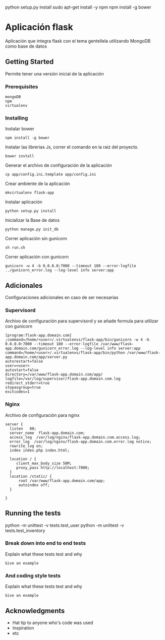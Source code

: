 python setup.py install
sudo apt-get install -y npm
npm install -g bower

# Aplicación flask 

Aplicación que integra flask con el tema gentellela utilizando MongoDB como base de datos

## Getting Started

Permite tener una versión inicial de la aplicación

### Prerequisites


```
mongoDB
npm
virtualenv

```

### Installing

Instalar bower

```
npm install -g bower
```
Instalar las librerias Js, correr el comando en la raiz del proyecto.


```
bower install
```

Generar el archivo de configuración de la aplicación


```
cp app/config.ini.template app/config.ini
```

Crear ambiente de la aplicación


```
mkvirtualenv flask-app
```

Instalar aplicación


```
python setup.py install
```

Inicializar la Base de datos


```
python manage.py init_db
```

Correr aplicación sin gunicorn


```
sh run.sh
```

Correr aplicación con gunicorn

```
gunicorn -w 4 -b 0.0.0.0:7000 --timeout 180 --error-logfile ../gunicorn_error.log --log-level info server:app

```

## Adicionales

Configuraciones adicionales en caso de ser necesarias

### Supervisord

Archivo de configuración para supervisord y se añade formula para utilizar con gunicorn

```
[program:flask-app.domain.com]
;command=/home/<user>/.virtualenvs/flask-app/bin/gunicorn -w 4 -b 0.0.0.0:7000 --timeout 180 --error-logfile /var/www/flask-app.domain.com/gunicorn_error.log --log-level info server:app
command=/home/<user>/.virtualenvs/flask-app/bin/python /var/www/flask-app.domain.com/app/server.py
autorestart=false
user=<user>
autostart=false
directory=/var/www/flask-app.domain.com/app/
logfile=/var/log/supervisor/flask-app.domain.com.log
redirect_stderr=true
stopasgroup=true
exitcodes=1

```

### Nginx

Archivo de configuración para nginx

```
server {
  listen   80;
  server_name  flask-app.domain.com;
  access_log  /var/log/nginx/flask-app.domain.com.access.log;
  error_log  /var/log/nginx/flask-app.domain.com.error.log notice;
  rewrite_log on;
  index index.php index.html;

  location / {
     client_max_body_size 50M;
     proxy_pass http://localhost:7000;
  }
  location /static/ {
      root /var/www/flask-app.domain.com/app;
      autoindex off;
  }

}

```

## Running the tests

python -m unittest -v tests.test_user
python -m unittest -v tests.test_inventory

### Break down into end to end tests

Explain what these tests test and why

```
Give an example
```

### And coding style tests

Explain what these tests test and why

```
Give an example
```



## Acknowledgments

* Hat tip to anyone who's code was used
* Inspiration
* etc
